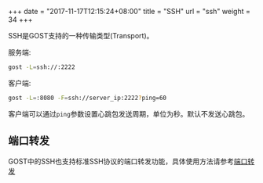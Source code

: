 +++
date = "2017-11-17T12:15:24+08:00"
title = "SSH"
url = "ssh"
weight = 34
+++

SSH是GOST支持的一种传输类型(Transport)。

服务端:

```bash
gost -L=ssh://:2222
```

客户端:

```bash
gost -L=:8080 -F=ssh://server_ip:2222?ping=60
```

客户端可以通过`ping`参数设置心跳包发送周期，单位为秒。默认不发送心跳包。

## 端口转发

GOST中的SSH也支持标准SSH协议的端口转发功能，具体使用方法请参考[端口转发](../port-forwarding)

